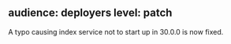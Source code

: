 audience: deployers
level: patch
---
A typo causing index service not to start up in 30.0.0 is now fixed.
